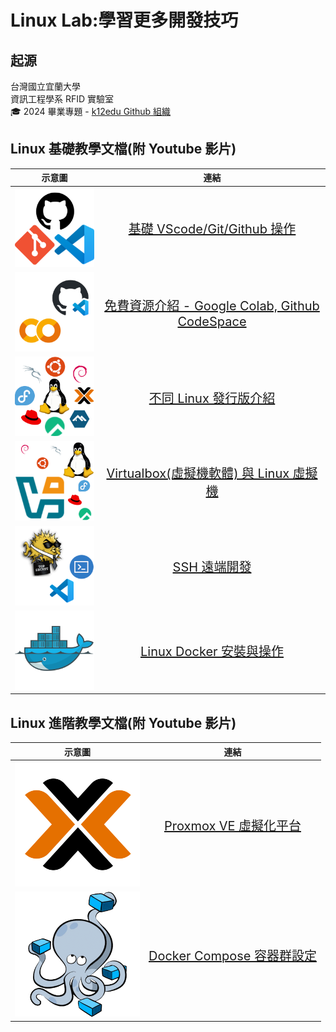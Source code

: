 # Linux Lab:學習更多開發技巧
## 起源
台灣國立宜蘭大學  
資訊工程學系 RFID 實驗室  
🎓 2024 畢業專題 - [k12edu Github 組織](https://github.com/k12edu)  

## Linux 基礎教學文檔(附 Youtube 影片)
| 示意圖 | 連結 |
|:----:|:----:|
| ![VScode/Git/Github](./_images/vscode_git_github.png) | <span style="font-size: 20px;">[基礎 VScode/Git/Github 操作]()</span> |
| ![Colab/CodeSpace](./_images/Colab-CodeSpace.png) | <span style="font-size: 20px;">[免費資源介紹 - Google Colab, Github CodeSpace]()</span> |
| ![Linux distro](./_images/Linux-distro.png) | <span style="font-size: 20px;">[不同 Linux 發行版介紹]()</span> |
| ![Virtualbox](./_images/Virtualbox.png) | <span style="font-size: 20px;">[Virtualbox(虛擬機軟體) 與 Linux 虛擬機]()</span> |
| ![OpenSSH](./_images/SSH.png) | <span style="font-size: 20px;">[SSH 遠端開發]()</span> |
| ![Docker](./_images/Docker.png) | <span style="font-size: 20px;">[Linux Docker 安裝與操作]()</span> |

## Linux 進階教學文檔(附 Youtube 影片)
| 示意圖 | 連結 |
|:----:|:----:|
| ![Proxmox VE](./_images/Proxmox.png) | <span style="font-size: 20px;">[Proxmox VE 虛擬化平台]()</span> |
| ![Docker Compose](./_images/Docker-Compose.png) | <span style="font-size: 20px;">[Docker Compose 容器群設定]()</span> |